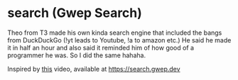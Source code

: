 # search (Gwep Search)

Theo from T3 made his own kinda search engine that included the bangs from DuckDuckGo (!yt leads to Youtube, !a to amazon etc.)
He said he made it in half an hour and also said it reminded him of how good of a programmer he was. 
So I did the same hahaha.

Inspired by [this](https://youtu.be/_DnNzRaBWUU) video, available at https://search.gwep.dev